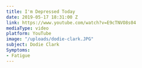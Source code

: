 ```yaml
---
title: I'm Depressed Today
date: 2019-05-17 18:31:00 Z
link: https://www.youtube.com/watch?v=E9cTNVO8s04
mediaType: video
platform: YouTube
image: "/uploads/dodie-clark.JPG"
subject: Dodie Clark
Symptoms:
- Fatigue
---
```


